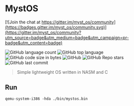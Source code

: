 # MystOS

[![Join the chat at https://gitter.im/myst_os/community](https://badges.gitter.im/myst_os/community.svg)](https://gitter.im/myst_os/community?utm_source=badge&utm_medium=badge&utm_campaign=pr-badge&utm_content=badge)

 ![GitHub language count](https://img.shields.io/github/languages/count/NotYourFox/MystOS)
 ![GitHub top language](https://img.shields.io/github/languages/top/NotYourFox/MystOS)
 ![GitHub code size in bytes](https://img.shields.io/github/languages/code-size/NotYourFox/MystOS)
 ![GitHub](https://img.shields.io/github/license/NotYourFox/MystOS)
 ![GitHub Repo stars](https://img.shields.io/github/stars/NotYourFox/MystOS)
 ![GitHub last commit](https://img.shields.io/github/last-commit/NotYourFox/MystOS)
 
 > Simple lightweight OS written in NASM and C

 ## Run
 `qemu-system-i386 -hda ./bin/mystos.bin`